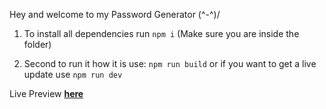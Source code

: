 Hey and welcome to my Password Generator (^-^)/

1. To install all dependencies run `npm i`
(Make sure you are inside the folder)

2. Second to run it how it is use: `npm run build` 
or if you want to get a live update use `npm run dev`

Live Preview __[here](https://password-generator.bycrxhit.de)__
